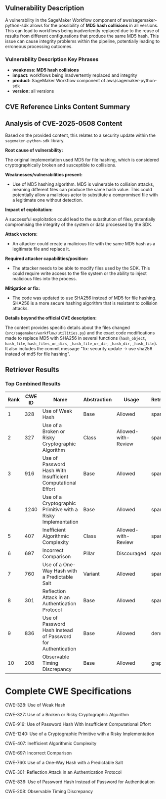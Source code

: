 ## Vulnerability Description
A vulnerability in the SageMaker Workflow component of aws/sagemaker-python-sdk allows for the possibility of **MD5 hash collisions** in all versions. This can lead to workflows being inadvertently replaced due to the reuse of results from different configurations that produce the same MD5 hash. This issue can cause integrity problems within the pipeline, potentially leading to erroneous processing outcomes.

### Vulnerability Description Key Phrases
- **weakness:** **MD5 hash collisions**
- **impact:** workflows being inadvertently replaced and integrity
- **product:** SageMaker Workflow component of aws/sagemaker-python-sdk
- **version:** all versions

## CVE Reference Links Content Summary
## Analysis of CVE-2025-0508 Content

Based on the provided content, this relates to a security update within the `sagemaker-python-sdk` library.

**Root cause of vulnerability:**

The original implementation used MD5 for file hashing, which is considered cryptographically broken and susceptible to collisions.

**Weaknesses/vulnerabilities present:**

*   Use of MD5 hashing algorithm. MD5 is vulnerable to collision attacks, meaning different files can produce the same hash value. This could potentially allow a malicious actor to substitute a compromised file with a legitimate one without detection.

**Impact of exploitation:**

A successful exploitation could lead to the substitution of files, potentially compromising the integrity of the system or data processed by the SDK.

**Attack vectors:**

*   An attacker could create a malicious file with the same MD5 hash as a legitimate file and replace it.

**Required attacker capabilities/position:**

*   The attacker needs to be able to modify files used by the SDK. This could require write access to the file system or the ability to inject malicious files into the process.

**Mitigation or fix:**

*   The code was updated to use SHA256 instead of MD5 for file hashing. SHA256 is a more secure hashing algorithm that is resistant to collision attacks.

**Details beyond the official CVE description:**

The content provides specific details about the files changed (`src/sagemaker/workflow/utilities.py`) and the exact code modifications made to replace MD5 with SHA256 in several functions (`hash_object`, `hash_file`, `hash_files_or_dirs`, `_hash_file_or_dir`, `_hash_dir`, `_hash_file`). It also includes the commit message "fix: security update -> use sha256 instead of md5 for file hashing".

## Retriever Results

### Top Combined Results

| Rank | CWE ID | Name | Abstraction | Usage  | Retrievers | Individual Scores |
|------|--------|------|-------------|-------|------------|-------------------|
| 1 | 328 | Use of Weak Hash | Base | Allowed | sparse | 0.400 |
| 2 | 327 | Use of a Broken or Risky Cryptographic Algorithm | Class | Allowed-with-Review | sparse | 0.339 |
| 3 | 916 | Use of Password Hash With Insufficient Computational Effort | Base | Allowed | sparse | 0.327 |
| 4 | 1240 | Use of a Cryptographic Primitive with a Risky Implementation | Base | Allowed | sparse | 0.327 |
| 5 | 407 | Inefficient Algorithmic Complexity | Class | Allowed-with-Review | sparse | 0.321 |
| 6 | 697 | Incorrect Comparison | Pillar | Discouraged | sparse | 0.316 |
| 7 | 760 | Use of a One-Way Hash with a Predictable Salt | Variant | Allowed | sparse | 0.300 |
| 8 | 301 | Reflection Attack in an Authentication Protocol | Base | Allowed | sparse | 0.296 |
| 9 | 836 | Use of Password Hash Instead of Password for Authentication | Base | Allowed | dense | 0.499 |
| 10 | 208 | Observable Timing Discrepancy | Base | Allowed | graph | 0.002 |



# Complete CWE Specifications

CWE-328: Use of Weak Hash

CWE-327: Use of a Broken or Risky Cryptographic Algorithm

CWE-916: Use of Password Hash With Insufficient Computational Effort

CWE-1240: Use of a Cryptographic Primitive with a Risky Implementation

CWE-407: Inefficient Algorithmic Complexity

CWE-697: Incorrect Comparison

CWE-760: Use of a One-Way Hash with a Predictable Salt

CWE-301: Reflection Attack in an Authentication Protocol

CWE-836: Use of Password Hash Instead of Password for Authentication

CWE-208: Observable Timing Discrepancy